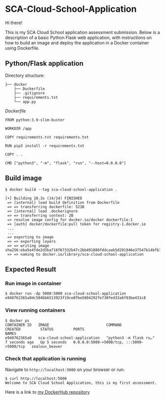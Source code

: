 # SCA-Cloud-School-Application
Hi there! 

This is my SCA Cloud School application assessment submission. Below is a description of a basic Python Flask web application, with instructions on how to build an image and deploy the application in a Docker container using Dockerfile.
## Python/Flask application
Directory structure:
```
├── docker
    ├── Dockerfile
    ├── .gitignore
    ├── requirements.txt
    └── app.py
```
*Dockerfile*
```
FROM python:3.9-slim-buster

WORKDIR /app

COPY requirements.txt requirements.txt

RUN pip3 install -r requirements.txt

COPY . .

CMD ["python3", "-m", "flask", "run", "--host=0.0.0.0"]
```

## Build image
`$ docker build --tag sca-cloud-school-application .`

```
[+] Building 10.3s (14/14) FINISHED
 => [internal] load build definition from Dockerfile 
 => => transferring dockerfile: 521B  
 => [internal] load .dockerignore
 => => transferring context: 2B                        
 => resolve image config for docker.io/docker dockerfile:1
 => [auth] docker/dockerfile:pull token for registry-1.docker.io
 ...
 ...
 => exporting to image
 => => exporting layers
 => => writing image sha256:eba5e4fde2d3ba716f67332b47c2bb491886fddcaab5d201946e37547b14bfb7
 => => naming to docker.io/library/sca-cloud-school-application
```

## Expected Result
### Run image in container
```
$ docker run -dp 5000:5000 sca-cloud-school-application
e940762365a0dc584bb6513923f19ce0fbe5804292fe730fed33a6f03be431c8
```
### View running containers
```
$ docker ps
CONTAINER ID   IMAGE                          COMMAND                  CREATED         STATUS         PORTS                                       NAMES
e940762365a0   sca-cloud-school-application   "python3 -m flask ru…"   7 seconds ago   Up 5 seconds   0.0.0.0:5000->5000/tcp, :::5000->5000/tcp   zealous_beaver
```

### Check that application is running
Navigate to `http://localhost:5000` on your browser or run:
```
$ curl http://localhost:5000
Welcome to SCA Cloud School Application, this is my first assessment.
```

Here is a link to [my DockerHub repository](https://hub.docker.com/repository/docker/masterziii/sca-cloud-school-application)